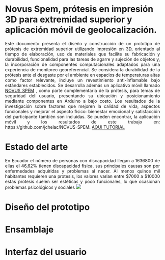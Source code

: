 # Novus Spem, prótesis en impresión 3D para extremidad superior y aplicación móvil de geolocalización. 
<p align="justify"> Este documento presenta el diseño y construcción de un prototipo de prótesis de extremidad superior utilizando impresión en 3D, orientado al tiempo de elaboración, uso de materiales que facilite su fabricación y durabilidad, funcionalidad para las tareas de agarre y sujeción de objetos y, la incorporación de componentes computacionales adaptados para una experiencia de monitoreo georeferencial. Se considera la durabilidad de la prótesis ante el desgaste por el ambiente en espacios de temperaturas altas como factor relevante, incluye un revestimiento anti-ínflamable bajo estándares establecidos. Se desarrolla además un aplicativo móvil llamado <a href="https://n9.cl/48g7">NOVUS SPEM</a> , como parte complementaria de la prótesis, para temas de seguridad del usuario, presentando su ubicación y posicionamiento mediante componentes en Arduino a bajo costo. Los resultados de la investigación sobre factores que mejoren la calidad de vida, aspectos funcionales y mejorar el aspecto físico: bienestar emocional y satisfacción del participante también son incluídas. Se pueden encontrar, la aplicación móvil y los resultados de este trabajo en: https://github.com/jchelac/NOVUS-SPEM. <a href="https://n9.cl/48g7">
AQUI TUTORIAL</a> </p>


# Estado del arte 
<p align="justify"> En Ecuador el número de personas con discapacidad llegan a 1636800 de ellas el 46,62% tienen discapacidad fisica, sus  principales causas son por enfermedades adquiridas y problemas al nacer. Al menos quince mil habitantes requieren una protesis, los valores varian entre $7000 a $10000 estas protesis suelen ser  estéticas y poco funcionales, lo que ocasionan problemas psicológicos y sociales
<img src="DOC/ESTADISTICA DE PERSONAS CON DISCAPACIDAD.jpg">

</p>




# Diseño del prototipo



# Ensamblaje
# Interfaz del usuario
